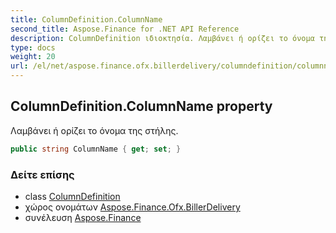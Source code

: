 ```yaml
---
title: ColumnDefinition.ColumnName
second_title: Aspose.Finance for .NET API Reference
description: ColumnDefinition ιδιοκτησία. Λαμβάνει ή ορίζει το όνομα της στήλης.
type: docs
weight: 20
url: /el/net/aspose.finance.ofx.billerdelivery/columndefinition/columnname/
---
```

## ColumnDefinition.ColumnName property

Λαμβάνει ή ορίζει το όνομα της στήλης.

```csharp
public string ColumnName { get; set; }
```

### Δείτε επίσης

* class [ColumnDefinition](../)
* χώρος ονομάτων [Aspose.Finance.Ofx.BillerDelivery](../../columndefinition/)
* συνέλευση [Aspose.Finance](../../../)


